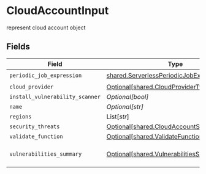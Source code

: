 # CloudAccountInput

represent cloud account object


## Fields

| Field                                                                                              | Type                                                                                               | Required                                                                                           | Description                                                                                        |
| -------------------------------------------------------------------------------------------------- | -------------------------------------------------------------------------------------------------- | -------------------------------------------------------------------------------------------------- | -------------------------------------------------------------------------------------------------- |
| `periodic_job_expression`                                                                          | [shared.ServerlessPeriodicJobExpression](../../models/shared/serverlessperiodicjobexpression.md)   | :heavy_check_mark:                                                                                 | N/A                                                                                                |
| `cloud_provider`                                                                                   | [Optional[shared.CloudProviderType]](../../models/shared/cloudprovidertype.md)                     | :heavy_minus_sign:                                                                                 | N/A                                                                                                |
| `install_vulnerability_scanner`                                                                    | *Optional[bool]*                                                                                   | :heavy_minus_sign:                                                                                 | N/A                                                                                                |
| `name`                                                                                             | *Optional[str]*                                                                                    | :heavy_minus_sign:                                                                                 | N/A                                                                                                |
| `regions`                                                                                          | List[*str*]                                                                                        | :heavy_minus_sign:                                                                                 | N/A                                                                                                |
| `security_threats`                                                                                 | [Optional[shared.CloudAccountSecurityThreats]](../../models/shared/cloudaccountsecuritythreats.md) | :heavy_minus_sign:                                                                                 | N/A                                                                                                |
| `validate_function`                                                                                | [Optional[shared.ValidateFunction]](../../models/shared/validatefunction.md)                       | :heavy_minus_sign:                                                                                 | N/A                                                                                                |
| `vulnerabilities_summary`                                                                          | [Optional[shared.VulnerabilitiesSummary]](../../models/shared/vulnerabilitiessummary.md)           | :heavy_minus_sign:                                                                                 | Vulnerabilities summary by severity                                                                |